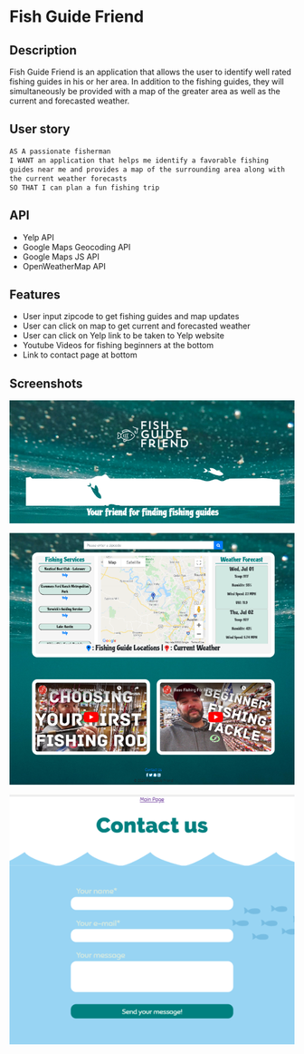 # Fish Guide Friend

## Description 

Fish Guide Friend is an application that allows the user to identify well rated fishing guides in his or her area. In addition to the fishing guides, they will simultaneously be provided with a map of the greater area as well as the current and forecasted weather.

## User story

```
AS A passionate fisherman 
I WANT an application that helps me identify a favorable fishing guides near me and provides a map of the surrounding area along with the current weather forecasts 
SO THAT I can plan a fun fishing trip
```

## API 

* Yelp API
* Google Maps Geocoding API
* Google Maps JS API
* OpenWeatherMap API

## Features

* User input zipcode to get fishing guides and map updates
* User can click on map to get current and forecasted weather
* User can click on Yelp link to be taken to Yelp website 
* Youtube Videos for fishing beginners at the bottom
* Link to contact page at bottom

## Screenshots

![Alt text](Assets/screenshots/top.PNG "Main")

![Alt text](Assets/screenshots/main.PNG "Main")

![Alt text](Assets/screenshots/contact.PNG "Main")
